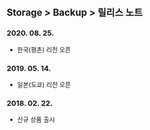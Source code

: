 ## Storage > Backup > 릴리스 노트

### 2020. 08. 25.
* 한국(평촌) 리전 오픈

### 2019. 05. 14.
* 일본(도쿄) 리전 오픈

### 2018. 02. 22.
* 신규 상품 출시
